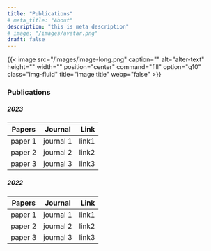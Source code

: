 ```yaml
---
title: "Publications"
# meta_title: "About"
description: "this is meta description"
# image: "/images/avatar.png"
draft: false
--- 
```

{{< image src="/images/image-long.png" caption="" alt="alter-text" height="" width="" position="center" command="fill" option="q10" class="img-fluid" title="image title"  webp="false" >}}

### Publications



##### 2023

| Papers        |      Journal    |  Link |
| ------------- | :-----------:   | ----: |
| paper 1       | journal 1       | link1 |
| paper 2       | journal 2       | link2 |
| paper 3       | journal 3       | link3 | 

##### 2022

| Papers        |      Journal    |  Link |
| ------------- | :-----------:   | ----: |
| paper 1       | journal 1       | link1 |
| paper 2       | journal 2       | link2 |
| paper 3       | journal 3       | link3 |   